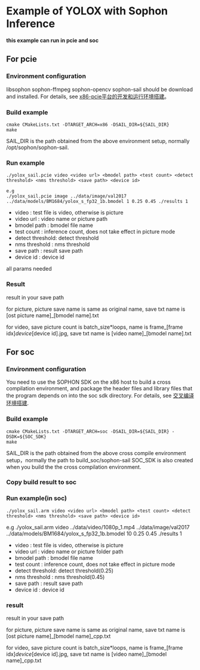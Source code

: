 # Example of YOLOX with Sophon Inference

**this example can run in pcie and soc**

## For pcie 

### Environment configuration 


libsophon sophon-ffmpeg sophon-opencv sophon-sail should be download and installed. For details, see [x86-pcie平台的开发和运行环境搭建](../../docs/Environment_Install_Guide.md#2-x86-pcie平台的开发和运行环境搭建)。


### Build example
```
cmake CMakeLists.txt -DTARGET_ARCH=x86 -DSAIL_DIR=${SAIL_DIR}
make
```
SAIL_DIR is the path obtained from the above environment setup, normally /opt/sophon/sophon-sail.

### Run example

``` shell
./yolox_sail.pcie video <video url> <bmodel path> <test count> <detect threshold> <nms threshold> <save path> <device id>

e.g
./yolox_sail.pcie image ../data/image/val2017 ../data/models/BM1684/yolox_s_fp32_1b.bmodel 1 0.25 0.45 ./results 1

```
- video           : test file is video, otherwise is picture
- video url       : video name or picture path
- bmodel path     : bmodel file name
- test count      : inference count, does not take effect in picture mode
- detect threshold: detect threshold
- nms threshold   : nms threshold
- save path       : result save path
- device id       : device id

all params needed
### Result
result in your save path

for picture,  picture save name is same as original name, save txt name is [ost picture name]_[bmodel name].txt

for video, save picture count is batch_size*loops, name is frame_[frame idx]_device_[device id].jpg, save txt name is [video name]_[bmodel name].txt


## For soc

### Environment configuration

You need to use the SOPHON SDK on the x86 host to build a cross compilation environment, and package the header files and library files that the program depends on into the soc sdk directory. For details, see [交叉编译环境搭建](../../docs/Environment_Install_Guide.md#31-交叉编译环境搭建).

### Build example

``` shell
cmake CMakeLists.txt -DTARGET_ARCH=soc -DSAIL_DIR=${SAIL_DIR} -DSDK=${SOC_SDK}
make
```
SAIL_DIR is the path obtained from the above cross compile environment setup，normally the path to build_soc/sophon-sail
SOC_SDK is also created when you build the the cross compilation environment.

### Copy build result to soc

### Run example(in soc)

``` shell
./yolox_sail.arm video <video url> <bmodel path> <test count> <detect threshold> <nms threshold> <save path> <device id>
```
e.g ./yolox_sail.arm video ../data/video/1080p_1.mp4 ../data/image/val2017 ../data/models/BM1684/yolox_s_fp32_1b.bmodel 10 0.25 0.45 ./results 1
- video           : test file is video, otherwise is picture
- video url       : video name or picture folder path
- bmodel path     : bmodel file name
- test count      : inference count, does not take effect in picture mode
- detect threshold: detect threshold(0.25)
- nms threshold   : nms threshold(0.45)
- save path       : result save path
- device id       : device id

### result

result in your save path

for picture,  picture save name is same as original name, save txt name is [ost picture name]_[bmodel name]_cpp.txt

for video, save picture count is batch_size*loops, name is frame_[frame idx]_device_[device id].jpg, save txt name is [video name]_[bmodel name]_cpp.txt
